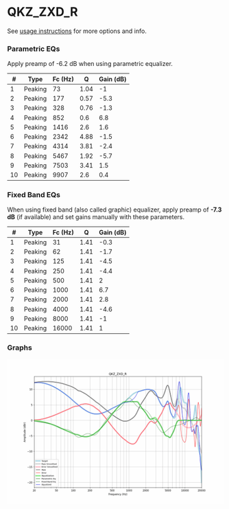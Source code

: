 # QKZ_ZXD_R
See [usage instructions](https://github.com/jaakkopasanen/AutoEq#usage) for more options and info.

### Parametric EQs
Apply preamp of -6.2 dB when using parametric equalizer.

|   # | Type    |   Fc (Hz) |    Q |   Gain (dB) |
|-----|---------|-----------|------|-------------|
|   1 | Peaking |        73 | 1.04 |        -1   |
|   2 | Peaking |       177 | 0.57 |        -5.3 |
|   3 | Peaking |       328 | 0.76 |        -1.3 |
|   4 | Peaking |       852 | 0.6  |         6.8 |
|   5 | Peaking |      1416 | 2.6  |         1.6 |
|   6 | Peaking |      2342 | 4.88 |        -1.5 |
|   7 | Peaking |      4314 | 3.81 |        -2.4 |
|   8 | Peaking |      5467 | 1.92 |        -5.7 |
|   9 | Peaking |      7503 | 3.41 |         1.5 |
|  10 | Peaking |      9907 | 2.6  |         0.4 |

### Fixed Band EQs
When using fixed band (also called graphic) equalizer, apply preamp of **-7.3 dB** (if available) and set gains manually with these parameters.

|   # | Type    |   Fc (Hz) |    Q |   Gain (dB) |
|-----|---------|-----------|------|-------------|
|   1 | Peaking |        31 | 1.41 |        -0.3 |
|   2 | Peaking |        62 | 1.41 |        -1.7 |
|   3 | Peaking |       125 | 1.41 |        -4.5 |
|   4 | Peaking |       250 | 1.41 |        -4.4 |
|   5 | Peaking |       500 | 1.41 |         2   |
|   6 | Peaking |      1000 | 1.41 |         6.7 |
|   7 | Peaking |      2000 | 1.41 |         2.8 |
|   8 | Peaking |      4000 | 1.41 |        -4.6 |
|   9 | Peaking |      8000 | 1.41 |        -1   |
|  10 | Peaking |     16000 | 1.41 |         1   |

### Graphs
![](./QKZ_ZXD_R.png)
